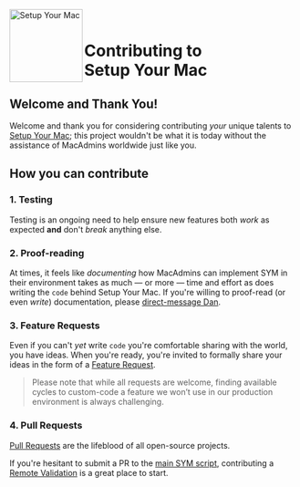 <!-- markdownlint-disable-next-line first-line-heading no-inline-html -->
[<img align="left" alt="Setup Your Mac" src="images/SYM_icon.png" width="128" />](https://github.com/setup-your-mac/Setup-Your-Mac/wiki)

<br>

# Contributing to <br> Setup Your Mac

## Welcome and Thank You!
Welcome and thank you for considering contributing _your_ unique talents to [Setup Your Mac](https://snelson.us/sym); this project wouldn't be what it is today without the assistance of MacAdmins worldwide just like you.

## How you can contribute

### 1. Testing
Testing is an ongoing need to help ensure new features both _work_ as expected **and** don't _break_ anything else.

### 2. Proof-reading
At times, it feels like _documenting_ how MacAdmins can implement SYM in their environment takes as much — or more — time and effort as does writing the `code` behind Setup Your Mac. If you're willing to proof-read (or even _write_) documentation, please [direct-message Dan](https://macadmins.slack.com/team/U120FAHK2).

### 3. Feature Requests
Even if you can't _yet_ write `code` you're comfortable sharing with the world, you have ideas. When you're ready, you're invited to formally share your ideas in the form of a [Feature Request](https://github.com/dan-snelson/Setup-Your-Mac/issues).

> Please note that while all requests are welcome, finding available cycles to custom-code a feature we won’t use in our production environment is always challenging.

### 4. Pull Requests
[Pull Requests](https://docs.github.com/en/pull-requests/collaborating-with-pull-requests/proposing-changes-to-your-work-with-pull-requests/about-pull-requests) are the lifeblood of all open-source projects.

If you're hesitant to submit a PR to the [main SYM script](Setup-Your-Mac-via-Dialog.bash), contributing a [Remote Validation](Validations/README.md) is a great place to start.
